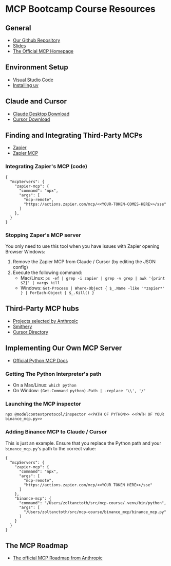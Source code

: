 # MCP Bootcamp Course Resources 

## General
* [Our Github Repository](https://github.com/nordquant/mcp-course)
* [Slides](https://docs.google.com/presentation/d/1d3PYBUqYntgh6YHOPk4Va61B-b0ok1pRZWoJzA9Venc/edit?usp=sharing)
* [The Official MCP Homepage](https://modelcontextprotocol.io/)

## Environment Setup
 * [Visual Studio Code](https://code.visualstudio.com/)
 * [Installing uv](https://docs.astral.sh/uv/getting-started/installation/)

## Claude and Cursor
 * [Claude Desktop Download](https://claude.ai/download)
 * [Cursor Download](https://www.cursor.com/)

## Finding and Integrating Third-Party MCPs
 * [Zapier](https://zapier.com)
 * [Zapier MCP](https://zapier.com/mcp)

### Integrating Zapier's MCP (code)
```
{
  "mcpServers": {
    "zapier-mcp": {
      "command": "npx",
      "args": [
        "mcp-remote",
        "https://actions.zapier.com/mcp/<<YOUR-TOKEN-COMES-HERE>>/sse"
      ]
    },
  }
}
```

### Stopping Zaper's MCP server
You only need to use this tool when you have issues with Zapier opening Browser Windows:

1. Remove the Zapier MCP from Claude / Cursor (by editing the JSON config)
2. Execute the following command:
   - Mac/Linux:
     `ps -ef | grep -i zapier | grep -v grep | awk '{print $2}' | xargs kill`
   - Windows:
     `Get-Process | Where-Object { $_.Name -like '*zapier*' } | ForEach-Object { $_.Kill() }`


## Third-Party MCP hubs
* [Projects selected by Anthropic](https://github.com/modelcontextprotocol/servers)
* [Smithery](https://smithery.ai/)
* [Cursor Directory](https://cursor.directory/)

## Implementing Our Own MCP Server
* [Official Python MCP Docs](https://github.com/modelcontextprotocol/python-sdk)

### Getting The Python Interpreter's path
* On a Max/Linux: `which python`
* On Window: `(Get-Command python).Path | -replace '\\', '/'`

### Launching the MCP inspector
```
npx @modelcontextprotocol/inspector <<PATH OF PYTHON>> <<PATH OF YOUR binance_mcp.py>>
```

### Adding Binance MCP to Claude / Cursor
This is just an example. Ensure that you replace the Python path and your `binance_mcp.py`'s path to the correct value:

```
{
  "mcpServers": {
    "zapier-mcp": {
      "command": "npx",
      "args": [
        "mcp-remote",
        "https://actions.zapier.com/mcp/<<YOUR TOKEN HERE>>/sse"
      ]
    },
    "binance-mcp": {
      "command": "/Users/zoltanctoth/src/mcp-course/.venv/bin/python",
      "args": [
        "/Users/zoltanctoth/src/mcp-course/binance_mcp/binance_mcp.py"
      ]
    }
  }
}
```
## The MCP Roadmap
* [The official MCP Roadmap from Anthropic](https://modelcontextprotocol.io/development/roadmap)
